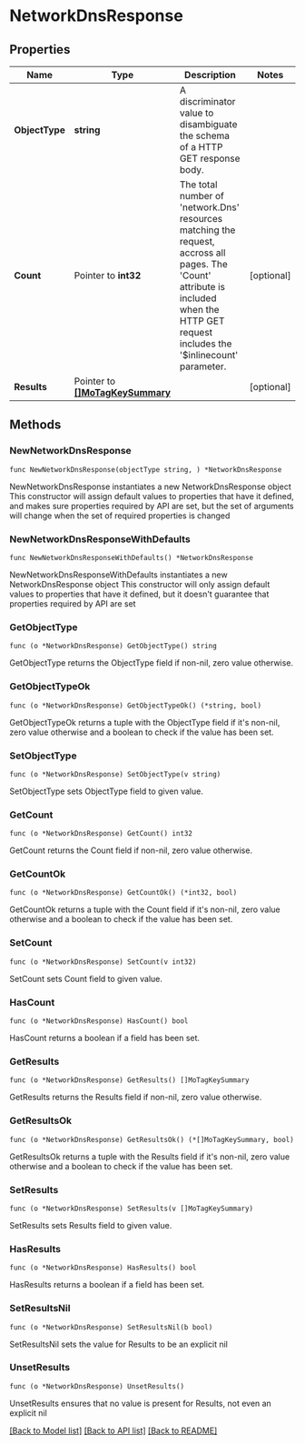 # NetworkDnsResponse

## Properties

Name | Type | Description | Notes
------------ | ------------- | ------------- | -------------
**ObjectType** | **string** | A discriminator value to disambiguate the schema of a HTTP GET response body. | 
**Count** | Pointer to **int32** | The total number of &#39;network.Dns&#39; resources matching the request, accross all pages. The &#39;Count&#39; attribute is included when the HTTP GET request includes the &#39;$inlinecount&#39; parameter. | [optional] 
**Results** | Pointer to [**[]MoTagKeySummary**](MoTagKeySummary.md) |  | [optional] 

## Methods

### NewNetworkDnsResponse

`func NewNetworkDnsResponse(objectType string, ) *NetworkDnsResponse`

NewNetworkDnsResponse instantiates a new NetworkDnsResponse object
This constructor will assign default values to properties that have it defined,
and makes sure properties required by API are set, but the set of arguments
will change when the set of required properties is changed

### NewNetworkDnsResponseWithDefaults

`func NewNetworkDnsResponseWithDefaults() *NetworkDnsResponse`

NewNetworkDnsResponseWithDefaults instantiates a new NetworkDnsResponse object
This constructor will only assign default values to properties that have it defined,
but it doesn't guarantee that properties required by API are set

### GetObjectType

`func (o *NetworkDnsResponse) GetObjectType() string`

GetObjectType returns the ObjectType field if non-nil, zero value otherwise.

### GetObjectTypeOk

`func (o *NetworkDnsResponse) GetObjectTypeOk() (*string, bool)`

GetObjectTypeOk returns a tuple with the ObjectType field if it's non-nil, zero value otherwise
and a boolean to check if the value has been set.

### SetObjectType

`func (o *NetworkDnsResponse) SetObjectType(v string)`

SetObjectType sets ObjectType field to given value.


### GetCount

`func (o *NetworkDnsResponse) GetCount() int32`

GetCount returns the Count field if non-nil, zero value otherwise.

### GetCountOk

`func (o *NetworkDnsResponse) GetCountOk() (*int32, bool)`

GetCountOk returns a tuple with the Count field if it's non-nil, zero value otherwise
and a boolean to check if the value has been set.

### SetCount

`func (o *NetworkDnsResponse) SetCount(v int32)`

SetCount sets Count field to given value.

### HasCount

`func (o *NetworkDnsResponse) HasCount() bool`

HasCount returns a boolean if a field has been set.

### GetResults

`func (o *NetworkDnsResponse) GetResults() []MoTagKeySummary`

GetResults returns the Results field if non-nil, zero value otherwise.

### GetResultsOk

`func (o *NetworkDnsResponse) GetResultsOk() (*[]MoTagKeySummary, bool)`

GetResultsOk returns a tuple with the Results field if it's non-nil, zero value otherwise
and a boolean to check if the value has been set.

### SetResults

`func (o *NetworkDnsResponse) SetResults(v []MoTagKeySummary)`

SetResults sets Results field to given value.

### HasResults

`func (o *NetworkDnsResponse) HasResults() bool`

HasResults returns a boolean if a field has been set.

### SetResultsNil

`func (o *NetworkDnsResponse) SetResultsNil(b bool)`

 SetResultsNil sets the value for Results to be an explicit nil

### UnsetResults
`func (o *NetworkDnsResponse) UnsetResults()`

UnsetResults ensures that no value is present for Results, not even an explicit nil

[[Back to Model list]](../README.md#documentation-for-models) [[Back to API list]](../README.md#documentation-for-api-endpoints) [[Back to README]](../README.md)


